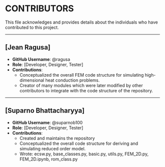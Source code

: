 # CONTRIBUTORS

This file acknowledges and provides details about the individuals who have contributed to this project.

---

## [Jean Ragusa]
- **GitHub Username**: @ragusa
- **Role**: [Developer, Designer, Tester]
- **Contributions**:
  - Conceptualized the overall FEM code structure for simulating high-dimensional heat conduction problems.
  - Creator of many modules which were later modified by other contributors to integrate with the code structure of the repository.

---

## [Suparno Bhattacharyya]
- **GitHub Username**: @suparnob100
- **Role**: [Developer, Designer, Tester]
- **Contributions**:
  - Created and maintains the repository
  - Conceptualized the overall code structure for deriving and simulating reduced order model.
  - Wrote: ecsw.py, base_classes.py, basic.py, utils.py, FEM_2D.py, FEM_2D.ipynb, rom_class.py